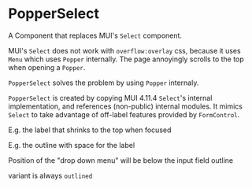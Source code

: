 # PopperSelect

A Component that replaces MUI's `Select` component.

MUI's `Select` does not work with `overflow:overlay` css, because it uses `Menu` which uses `Popper` internally. The page annoyingly scrolls to the top when opening a `Popper`.

`PopperSelect` solves the problem by using `Popper` internaly.

`PopperSelect` is created by copying MUI 4.11.4 `Select`'s internal implementation, and references (non-public) internal modules. It mimics `Select` to take advantage of off-label features provided by `FormControl`.

E.g. the label that shrinks to the top when focused

E.g. the outline with space for the label

Position of the "drop down menu" will be below the input field outline

variant is always `outlined`